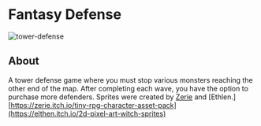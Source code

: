 # Fantasy Defense

![tower-defense](https://github.com/user-attachments/assets/9059f41a-262b-47b8-acab-c874caa1a659)


## About

A tower defense game where you must stop various monsters reaching the other end of the map. 
After completing each wave, you have the option to purchase more defenders. 
Sprites were created by [Zerie](https://zerie.itch.io/tiny-rpg-character-asset-pack) and [Ethlen.][https://zerie.itch.io/tiny-rpg-character-asset-pack](https://elthen.itch.io/2d-pixel-art-witch-sprites)
